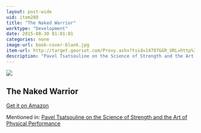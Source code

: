```yaml
---
layout: post-wide
uid: item288
title: "The Naked Warrior"
worktype: "Development"
date: 2015-08-30 01:01:01
categories: none
image-url: book-cover-blank.jpg
item-url: http://target.georiot.com/Proxy.ashx?tsid=14707&GR_URL=http%3A%2F%2Fwww.amazon.com%2FThe-Naked-Warrior-Pavel-Tsatsouline%2Fdp%2F0938045555%2F
description: "Pavel Tsatsouline on the Science of Strength and the Art of Physical Performance"
---
```

<a href="http://target.georiot.com/Proxy.ashx?tsid=14707&GR_URL=http%3A%2F%2Fwww.amazon.com%2FThe-Naked-Warrior-Pavel-Tsatsouline%2Fdp%2F0938045555%2F" target="blank"><img src="../../../../img/thumbs/book-cover-blank.jpg" class="prod-img"></a>
<h2>The Naked Warrior</h2>
<p><a href="http://target.georiot.com/Proxy.ashx?tsid=14707&GR_URL=http%3A%2F%2Fwww.amazon.com%2FThe-Naked-Warrior-Pavel-Tsatsouline%2Fdp%2F0938045555%2F" target="blank">Get it on Amazon</a><p>
<p>Mentioned in: <a href="http://fourhourworkweek.com/2015/01/15/pavel-tsatsouline/" target="blank">Pavel Tsatsouline on the Science of Strength and the Art of Physical Performance</a></p>
